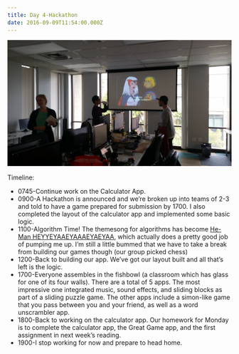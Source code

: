 ```yaml
---
title: Day 4-Hackathon
date: 2016-09-09T11:54:00.000Z
---
```

![Day 4](/assets/day4.jpg)

Timeline:
* 0745-Continue work on the Calculator App.
* 0900-A Hackathon is announced and we’re broken up into teams of 2-3 and told to have a game prepared for submission by 1700.  I also completed the layout of the calculator app and implemented some basic logic.
* 1100-Algorithm Time! The themesong for algorithms has become [He-Man HEYYEYAAEYAAAEYAEYAA](https://www.youtube.com/embed/ZZ5LpwO-An4), which actually does a pretty good job of pumping me up.  I’m still a little bummed that we have to take a break from building our games though (our group picked chess)
* 1200-Back to building our app.  We’ve got our layout built and all that’s left is the logic.
* 1700-Everyone assembles in the fishbowl (a classroom which has glass for one of its four walls).  There are a total of 5 apps.  The most impressive one integrated music, sound effects, and sliding blocks as part of a sliding puzzle game.  The other apps include a simon-like game that you pass between you and your friend, as well as a word unscrambler app.
* 1800-Back to working on the calculator app.  Our homework for Monday is to complete the calculator app, the Great Game app, and the first assignment in next week’s reading.
* 1900-I stop working for now and prepare to head home.

